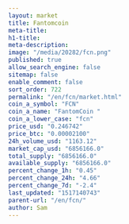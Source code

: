 ```yaml
---
layout: market
title: Fantomcoin
meta-title: 
h1-title: 
meta-description: 
image: "/media/20282/fcn.png"
published: true
allow_search_engine: false
sitemap: false
enable_comment: false
sort_order: 722
permalink: "/en/fcn/market.html"
coin_a_symbol: "FCN"
coin_a_name: "FantomCoin "
coin_a_lower_case: "fcn"
price_usd: "0.246742"
price_btc: "0.00002100"
24h_volume_usd: "1163.12"
market_cap_usd: "6856166.0"
total_supply: "6856166.0"
available_supply: "6856166.0"
percent_change_1h: "0.45"
percent_change_24h: "4.66"
percent_change_7d: "-2.4"
last_updated: "1517140743"
parent-url: "/en/fcn/"
author: Sam
---
```


